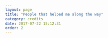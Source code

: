 ```yaml
---
layout: page
title: "People that helped me along the way"
category: credits
date: 2017-07-22 15:12:31
order: 2
---
```



